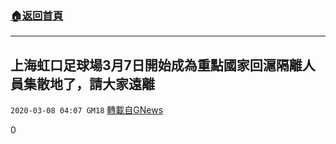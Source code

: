 ###  [:house:返回首頁](https://github.com/ourhimalayas/txt)
---

## 上海虹口足球場3月7日開始成為重點國家回滬隔離人員集散地了，請大家遠離
`2020-03-08 04:07 GM18` [轉載自GNews](https://gnews.org/zh-hant/133851/)

0
